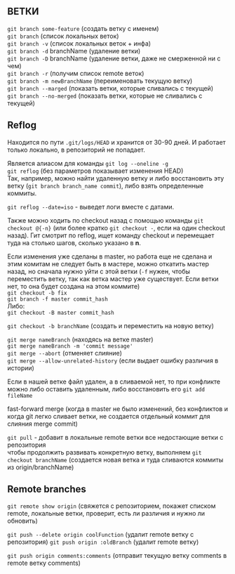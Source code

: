 ## ВЕТКИ

`git branch some-feature` (создать ветку с именем)  
`git branch` (список локальных веток)  
`git branch -v` (список локальных веток + инфа)  
`git branch -d` branchName (удаление ветки)  
`git branch -D` branchName (удаление ветки, даже не смерженной ни с чем)  
`git branch -r` (получим список remote веток)  
`git branch -m newBranchName` (переименовать текущую ветку)  
`git branch --marged` (показать ветки, которые сливались с текущей)  
`git branch --no-merged` (показать ветки, которые не сливались с текущей)  

## Reflog

Находится по пути `.git/logs/HEAD` и хранится от 30-90 дней. И работает только локально, в репозиторий не попадает.  

Является алиасом для команды `git log --oneline -g`  
`git reflog`  (без параметров показывает изменения HEAD)  
Так, например, можно найти удаленную ветку и либо восстановить эту ветку (`git branch branch_name commit`), либо взять определенные коммиты.

`git reflog --date=iso` - выведет логи вместе с датами.  

Также можно ходить по checkout назад с помощью команды `git checkout @{-n}` (или более кратко `git checkout -`, если на один checkout назад). Гит смотрит по reflog, ищет команду checkout и перемещает туда на столько шагов, сколько указано в __n__.

Если изменения уже сделаны в master, но работа еще не сделана и этим комитам не следует быть в мастере, можно откатить мастер назад, но сначала нужно уйти с этой ветки (`-f` нужен, чтобы переместить ветку, так как ветка мастер уже существует. Если ветки нет, то она будет создана на этом коммите)  
`git checkout -b fix`  
`git branch -f master commit_hash`  
Либо:  
`git checkout -B master commit_hash`  

`git checkout -b branchName` (создать и переместить на новую ветку)

`git merge nameBranch` (находясь на ветке master)  
`git merge nameBranch -m 'commit message'`  
`git merge --abort` (отменяет слияние)  
`git merge --allow-unrelated-history` (если выдает ошибку различия в истории)

Если в нашей ветке файл удален, а в сливаемой нет, то при конфликте можно либо оставить удаленным, либо восстановить его 
`git add fileName`

fast-forward merge (когда в master не было изменений, без конфликтов и когда git легко сливает ветки, не создается отдельный коммит для слияния merge commit)

`git pull` - добавит в локальные remote ветки все недостающие ветки с репозитория  
чтобы продолжить развивать конкретную ветку, выполняем
`git checkout branchName` (создается новая ветка и туда сливаются коммиты из origin/branchName)  

## Remote branches

`git remote show origin` (свяжется с репозиторием, покажет списком remote, локальные ветки, проверит, есть ли различия и нужно ли обновить)

`git push --delete origin coolFunction` (удалит remote ветку с репозитория)
`git push origin :oldBranch` (удалит remote ветку)

`git push origin comments:comments` (отправит текущую ветку comments в remote ветку comments)
